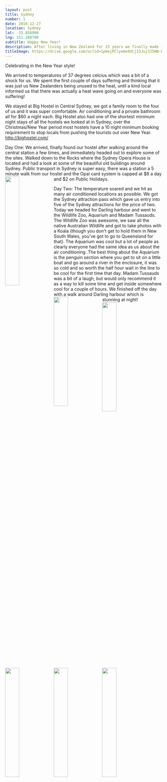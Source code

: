 ```yaml
---
layout: post
title: Sydney
number: 1
date: 2016-12-27
location: Sydney
lat: -33.858996
lng: 151.208790
subtitle: Happy New Year!
description: After living in New Zealand for 23 years we finally made it to Australia
titleImage: https://drive.google.com/uc?id=1pKejPClye6e4VCj23Juj3J5HN-L17w4z
---
```


Celebrating in the New Year style!

We arrived to temperatures of 37 degrees celcius which was a bit of a shock for us. We spent the first couple of days suffering and thinking that it was just us New Zealanders being unused to the heat, until a kind local informed us that there was actually a heat wave going on and everyone was suffering!

We stayed at Big Hostel in Central Sydney, we got a family room to the four of us and it was super comfortable. Air conditioning and a private bathroom all for $60 a night each. Big Hostel also had one of the shortest minimum night stays of all the hostels we looked at in Sydney, over the Christmas/New Year period most hostels have a 10 night minimum booking requirement to stop locals from pushing the tourists out over New Year.
http://bighostel.com/

Day One:
We arrived, finally found our hostel after walking around the central station a few times, and immediately headed out to explore some of the sites. Walked down to the Rocks where the Sydney Opera House is located and had a look at some of the beautiful old buildings around Sydney. 
Public transport in Sydney is super easy, there was a station a 5 minute walk from our hostel and the Opal card system is capped at $8 a day and $2 on Public Holidays.
<img src="https://drive.google.com/uc?id=1zoraV1tw-NCpeY_HnJl96ThSfanmJukI" style="float: left; width: 30%; margin-right: 1%; margin-bottom: 0.5em;">

Day Two:
The temperature soared and we hit as many air conditioned locations as possible. We got the Sydney attraction pass which gave us entry into five of the Sydney attractions for the price of two. 
Today we headed for Darling harbour and went to the Wildlife Zoo, Aquarium and Madam Tussauds. 
The Wildlife Zoo was awesome, we saw all the native Australian Wildlife and got to take photos with a Koala (though you don't get to hold them in New South Wales, you've got to go to Queensland for that). 
The Aquarium was cool but a lot of people as clearly everyone had the same idea as us about the air conditioning. The best thing about the Aquarium is the penguin section where you get to sit on a little boat and go around a river in the enclosure, it was so cold and so worth the half hour wait in the line to be cool for the first time that day. 
Madam Tussauds was a bit of a laugh, but would only recommend it as a way to kill some time and get inside somewhere cool for a couple of hours. 
We finished off the day with a walk around Darling harbour which is stunning at night!
<img src="https://drive.google.com/uc?id=1mg10mlULzqN3YK5IWLfrlINFgaHAZjkD" style="float: left; width: 30%; margin-right: 1%; margin-bottom: 0.5em;">
<img src="https://drive.google.com/uc?id=1ETlCFKX5ozOjru3VKe1bEkCJycUnriFY" style="float: left; width: 30%; margin-right: 1%; margin-bottom: 0.5em;">
<img src="https://https://drive.google.com/uc?id=1NVJlTcon4LaS8TIeG5CePcR4dPQgG01q" style="float: left; width: 30%; margin-right: 1%; margin-bottom: 0.5em;">
<img src="https://drive.google.com/uc?id=1Bgddv9WTM0zD1K9saKMtZo2IUNLZoxQt" style="float: left; width: 30%; margin-right: 1%; margin-bottom: 0.5em;">
<img src="https://https://drive.google.com/uc?id=1Jwu5QQfnEFg7kvDXX9zspnifnC3lvEtX" style="float: left; width: 30%; margin-right: 1%; margin-bottom: 0.5em;">


